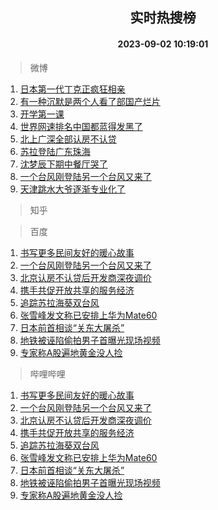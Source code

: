 <div align="center"><h2>实时热搜榜</h2><h4>2023-09-02 10:19:01</h4></div>

> 微博  

1. [日本第一代丁克正疯狂相亲](https://s.weibo.com/weibo?q=%23%E6%97%A5%E6%9C%AC%E7%AC%AC%E4%B8%80%E4%BB%A3%E4%B8%81%E5%85%8B%E6%AD%A3%E7%96%AF%E7%8B%82%E7%9B%B8%E4%BA%B2%23&t=31&band_rank=1&Refer=top)<br />
2. [有一种沉默是两个人看了部国产烂片](https://s.weibo.com/weibo?q=%E6%9C%89%E4%B8%80%E7%A7%8D%E6%B2%89%E9%BB%98%E6%98%AF%E4%B8%A4%E4%B8%AA%E4%BA%BA%E7%9C%8B%E4%BA%86%E9%83%A8%E5%9B%BD%E4%BA%A7%E7%83%82%E7%89%87&t=31&band_rank=2&Refer=top)<br />
3. [开学第一课](https://s.weibo.com/weibo?q=%23%E5%BC%80%E5%AD%A6%E7%AC%AC%E4%B8%80%E8%AF%BE%23&t=31&band_rank=3&Refer=top)<br />
4. [世界网速排名中国都蓝得发黑了](https://s.weibo.com/weibo?q=%E4%B8%96%E7%95%8C%E7%BD%91%E9%80%9F%E6%8E%92%E5%90%8D%E4%B8%AD%E5%9B%BD%E9%83%BD%E8%93%9D%E5%BE%97%E5%8F%91%E9%BB%91%E4%BA%86&t=31&band_rank=4&Refer=top)<br />
5. [北上广深全部认房不认贷](https://s.weibo.com/weibo?q=%23%E5%8C%97%E4%B8%8A%E5%B9%BF%E6%B7%B1%E5%85%A8%E9%83%A8%E8%AE%A4%E6%88%BF%E4%B8%8D%E8%AE%A4%E8%B4%B7%23&t=31&band_rank=5&Refer=top)<br />
6. [苏拉登陆广东珠海](https://s.weibo.com/weibo?q=%23%E8%8B%8F%E6%8B%89%E7%99%BB%E9%99%86%E5%B9%BF%E4%B8%9C%E7%8F%A0%E6%B5%B7%23&t=31&band_rank=6&Refer=top)<br />
7. [沈梦辰下期中餐厅哭了](https://s.weibo.com/weibo?q=%23%E6%B2%88%E6%A2%A6%E8%BE%B0%E4%B8%8B%E6%9C%9F%E4%B8%AD%E9%A4%90%E5%8E%85%E5%93%AD%E4%BA%86%23&t=31&band_rank=7&Refer=top)<br />
8. [一个台风刚登陆另一个台风又来了](https://s.weibo.com/weibo?q=%23%E4%B8%80%E4%B8%AA%E5%8F%B0%E9%A3%8E%E5%88%9A%E7%99%BB%E9%99%86%E5%8F%A6%E4%B8%80%E4%B8%AA%E5%8F%B0%E9%A3%8E%E5%8F%88%E6%9D%A5%E4%BA%86%23&t=31&band_rank=8&Refer=top)<br />
9. [天津跳水大爷逐渐专业化了](https://s.weibo.com/weibo?q=%E5%A4%A9%E6%B4%A5%E8%B7%B3%E6%B0%B4%E5%A4%A7%E7%88%B7%E9%80%90%E6%B8%90%E4%B8%93%E4%B8%9A%E5%8C%96%E4%BA%86&t=31&band_rank=9&Refer=top)<br />

> 知乎  


> 百度  

1. [书写更多民间友好的暖心故事](https://www.baidu.com/s?wd=%E4%B9%A6%E5%86%99%E6%9B%B4%E5%A4%9A%E6%B0%91%E9%97%B4%E5%8F%8B%E5%A5%BD%E7%9A%84%E6%9A%96%E5%BF%83%E6%95%85%E4%BA%8B&sa=fyb_news&rsv_dl=fyb_news)<br />
2. [一个台风刚登陆另一个台风又来了](https://www.baidu.com/s?wd=%E4%B8%80%E4%B8%AA%E5%8F%B0%E9%A3%8E%E5%88%9A%E7%99%BB%E9%99%86%E5%8F%A6%E4%B8%80%E4%B8%AA%E5%8F%B0%E9%A3%8E%E5%8F%88%E6%9D%A5%E4%BA%86&sa=fyb_news&rsv_dl=fyb_news)<br />
3. [北京认房不认贷后开发商深夜调价](https://www.baidu.com/s?wd=%E5%8C%97%E4%BA%AC%E8%AE%A4%E6%88%BF%E4%B8%8D%E8%AE%A4%E8%B4%B7%E5%90%8E%E5%BC%80%E5%8F%91%E5%95%86%E6%B7%B1%E5%A4%9C%E8%B0%83%E4%BB%B7&sa=fyb_news&rsv_dl=fyb_news)<br />
4. [携手共促开放共享的服务经济](https://www.baidu.com/s?wd=%E6%90%BA%E6%89%8B%E5%85%B1%E4%BF%83%E5%BC%80%E6%94%BE%E5%85%B1%E4%BA%AB%E7%9A%84%E6%9C%8D%E5%8A%A1%E7%BB%8F%E6%B5%8E&sa=fyb_news&rsv_dl=fyb_news)<br />
5. [追踪苏拉海葵双台风](https://www.baidu.com/s?wd=%E8%BF%BD%E8%B8%AA%E8%8B%8F%E6%8B%89%E6%B5%B7%E8%91%B5%E5%8F%8C%E5%8F%B0%E9%A3%8E&sa=fyb_news&rsv_dl=fyb_news)<br />
6. [张雪峰发文称已安排上华为Mate60](https://www.baidu.com/s?wd=%E5%BC%A0%E9%9B%AA%E5%B3%B0%E5%8F%91%E6%96%87%E7%A7%B0%E5%B7%B2%E5%AE%89%E6%8E%92%E4%B8%8A%E5%8D%8E%E4%B8%BAMate60&sa=fyb_news&rsv_dl=fyb_news)<br />
7. [日本前首相谈“关东大屠杀”](https://www.baidu.com/s?wd=%E6%97%A5%E6%9C%AC%E5%89%8D%E9%A6%96%E7%9B%B8%E8%B0%88%E2%80%9C%E5%85%B3%E4%B8%9C%E5%A4%A7%E5%B1%A0%E6%9D%80%E2%80%9D&sa=fyb_news&rsv_dl=fyb_news)<br />
8. [地铁被诬陷偷拍男子首曝光现场视频](https://www.baidu.com/s?wd=%E5%9C%B0%E9%93%81%E8%A2%AB%E8%AF%AC%E9%99%B7%E5%81%B7%E6%8B%8D%E7%94%B7%E5%AD%90%E9%A6%96%E6%9B%9D%E5%85%89%E7%8E%B0%E5%9C%BA%E8%A7%86%E9%A2%91&sa=fyb_news&rsv_dl=fyb_news)<br />
9. [专家称A股遍地黄金没人捡](https://www.baidu.com/s?wd=%E4%B8%93%E5%AE%B6%E7%A7%B0A%E8%82%A1%E9%81%8D%E5%9C%B0%E9%BB%84%E9%87%91%E6%B2%A1%E4%BA%BA%E6%8D%A1&sa=fyb_news&rsv_dl=fyb_news)<br />

> 哔哩哔哩  

1. [书写更多民间友好的暖心故事](https://www.baidu.com/s?wd=%E4%B9%A6%E5%86%99%E6%9B%B4%E5%A4%9A%E6%B0%91%E9%97%B4%E5%8F%8B%E5%A5%BD%E7%9A%84%E6%9A%96%E5%BF%83%E6%95%85%E4%BA%8B&sa=fyb_news&rsv_dl=fyb_news)<br />
2. [一个台风刚登陆另一个台风又来了](https://www.baidu.com/s?wd=%E4%B8%80%E4%B8%AA%E5%8F%B0%E9%A3%8E%E5%88%9A%E7%99%BB%E9%99%86%E5%8F%A6%E4%B8%80%E4%B8%AA%E5%8F%B0%E9%A3%8E%E5%8F%88%E6%9D%A5%E4%BA%86&sa=fyb_news&rsv_dl=fyb_news)<br />
3. [北京认房不认贷后开发商深夜调价](https://www.baidu.com/s?wd=%E5%8C%97%E4%BA%AC%E8%AE%A4%E6%88%BF%E4%B8%8D%E8%AE%A4%E8%B4%B7%E5%90%8E%E5%BC%80%E5%8F%91%E5%95%86%E6%B7%B1%E5%A4%9C%E8%B0%83%E4%BB%B7&sa=fyb_news&rsv_dl=fyb_news)<br />
4. [携手共促开放共享的服务经济](https://www.baidu.com/s?wd=%E6%90%BA%E6%89%8B%E5%85%B1%E4%BF%83%E5%BC%80%E6%94%BE%E5%85%B1%E4%BA%AB%E7%9A%84%E6%9C%8D%E5%8A%A1%E7%BB%8F%E6%B5%8E&sa=fyb_news&rsv_dl=fyb_news)<br />
5. [追踪苏拉海葵双台风](https://www.baidu.com/s?wd=%E8%BF%BD%E8%B8%AA%E8%8B%8F%E6%8B%89%E6%B5%B7%E8%91%B5%E5%8F%8C%E5%8F%B0%E9%A3%8E&sa=fyb_news&rsv_dl=fyb_news)<br />
6. [张雪峰发文称已安排上华为Mate60](https://www.baidu.com/s?wd=%E5%BC%A0%E9%9B%AA%E5%B3%B0%E5%8F%91%E6%96%87%E7%A7%B0%E5%B7%B2%E5%AE%89%E6%8E%92%E4%B8%8A%E5%8D%8E%E4%B8%BAMate60&sa=fyb_news&rsv_dl=fyb_news)<br />
7. [日本前首相谈“关东大屠杀”](https://www.baidu.com/s?wd=%E6%97%A5%E6%9C%AC%E5%89%8D%E9%A6%96%E7%9B%B8%E8%B0%88%E2%80%9C%E5%85%B3%E4%B8%9C%E5%A4%A7%E5%B1%A0%E6%9D%80%E2%80%9D&sa=fyb_news&rsv_dl=fyb_news)<br />
8. [地铁被诬陷偷拍男子首曝光现场视频](https://www.baidu.com/s?wd=%E5%9C%B0%E9%93%81%E8%A2%AB%E8%AF%AC%E9%99%B7%E5%81%B7%E6%8B%8D%E7%94%B7%E5%AD%90%E9%A6%96%E6%9B%9D%E5%85%89%E7%8E%B0%E5%9C%BA%E8%A7%86%E9%A2%91&sa=fyb_news&rsv_dl=fyb_news)<br />
9. [专家称A股遍地黄金没人捡](https://www.baidu.com/s?wd=%E4%B8%93%E5%AE%B6%E7%A7%B0A%E8%82%A1%E9%81%8D%E5%9C%B0%E9%BB%84%E9%87%91%E6%B2%A1%E4%BA%BA%E6%8D%A1&sa=fyb_news&rsv_dl=fyb_news)<br />
